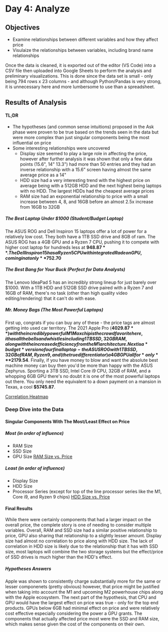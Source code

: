 # Day 4: Analyze
## Objectives
* Examine relationships between different variables and how they affect price
* Visulaize the relationships between variables, including brand name relationships

Once the data is cleaned, it is exported out of the editor (VS Code) into a CSV file then uploaded into Google Sheets to perform the analysis and preliminary visualizations. This is done since the data set is small - only being 794 rows x 23 columns - and although Python/Pandas is very strong, it is unnecessary here and more lumbersome to use than a spreadsheet. 


## Results of Analysis
#### TL;DR 
* The hypotheses (and common sense intuitions) proposed in the Ask phase were proven to be true based on the trends seen in the data but were more complex than just singular components being the most influential on price
* Some interesting relationships were uncovered
  - Display size seemed to play a large role in affecting the price, however after further analysis it was shown that only a few data points (15.6", 14" 13.3") had more than 50 entries and they had an inverse relationship with a 15.6" screen having almost the same average price as a 14"
  - HDD size had a very interesting trend with the highest price on average being with a 512GB HDD and the next highest being laptops with no HDD. The largest HDDs had the cheapest average prices
  - RAM size had an exponential relationship to price with a small increase between 4, 8, and 16GB before an almost 2.5x increase from 16GB to 32GB

##### The Best Laptop Under $1000 (Student/Budget Laptop)
The ASUS ROG and Dell Inspiron 15 laptops offer a lot of power for a relatively low cost. They both have a 1TB SSD drive and 8GB of ram. The ASUS ROG has a 4GB GPU and a Ryzen 7 CPU, pushing it to compete with higher cost laptop for hundreds less at **$948.87**. The Dell Inspiron 15 has a Ryzen 5 CPU with integrated Radeon GPU, coming in at only **$752.70**

##### The Best Bang for Your Buck (Perfect for Data Analysts)
The Lenovo IdeaPad 5 has an incredibly strong lineup for just barely over $1000. With a 1TB HDD and 512GB SSD drive paired with a Ryzen 7 and 16GB of RAM, there's no task (other than high quality video editing/rendering) that it can't do with ease. 

##### Mr. Money Bags (The Most Powerful Laptops)
First up, congrats if you can buy any of these - the price tags are almost getting into used car territory. The 2021 Apple Pro (**$4029.87**) with the incredibly powerful M1 Max chip is the crowd favorite here, it has all the bells and whistles including 1TB SSD, 32GB RAM, along with the increased efficiency from the M1 architecture. Next is a *budget* version of our final laptop - the ASUS ROG with 1TB SSD, 32GB of RAM, Ryzen 9, and (the true differentiator) a 4GB GPU all for *only* **$2179.54**. Finally, if you have money to blow and want the absolute best machine money can buy then you'd be more than happy with the ASUS Zephyrus. Sporting a 3TB SSD, Intel Core i9 CPU, 32GB of RAM, and a whopping 6GB GPU there's no doubt it is one of the most powerful laptops out there. You only need the equivalent to a down payment on a mansion in Texas, a cool **$5745.87**. 


[Correlation Heatmap](https://github.com/jbean1597/PersonalPortfolio/blob/main/DataAnalytics/YearInCode/Week1/img/Corr_heatmap.png)

### Deep Dive into the Data
#### Singular Components With The Most/Least Effect on Price
##### Most (in order of influence)
* RAM Size
* SSD Size
* GPU Size
[RAM Size vs. Price](https://github.com/jbean1597/PersonalPortfolio/blob/main/DataAnalytics/YearInCode/Week1/img/Ram's%20Effect%20on%20Price.png)

##### Least (in order of influence)
* Display Size
* HDD Size
* Processor Series (except for top of the line processor series like the M1, Core i9, and Ryzen 9 chips)
[HDD Size vs. Price](https://github.com/jbean1597/PersonalPortfolio/blob/main/DataAnalytics/YearInCode/Week1/img/HDD's%20Effect%20on%20Price.png)

#### Final Results
While there were certainly components that had a larger impact on the overall price, the complete story is one of needing to consider multiple variables.  Overall, RAM and SSD size had a similar positive relationship to price, GPU also sharing that relationship to a slightly lesser amount. Display size had almost no correlation to price along with HDD size. The lack of correlation in HDD size is likely due to the relationship that it has with SSD size, most laptops will combine the two storage systems but the effect/price of SSD drives is much higher than the HDD's effect.

##### Hypotheses Answers 
Apple was shown to consistently charge substantially more for the same or lesser componenets (pretty obvious) however, that price might be justified when taking into account the M1 and upcoming M2 powerhouse chips along with the Apple ecosystem. The next part of the hypothesis, that CPU and GPU would have the largest effect on price was true - only for the top end products. GPUs below 6GB had minimal effect on price and were relatively cost effective especially considering the power a GPU grants. The components that actually affected price most were the SSD and RAM size, which makes sense given the cost of the components on their own.



